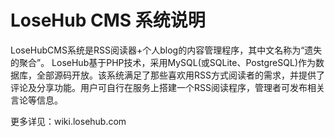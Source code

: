 # LoseHub CMS 系统说明
LoseHubCMS系统是RSS阅读器+个人blog的内容管理程序，其中文名称为“遗失的聚合”。
LoseHub基于PHP技术，采用MySQL(或SQLite、PostgreSQL)作为数据库，全部源码开放。该系统满足了那些喜欢用RSS方式阅读者的需求，并提供了评论及分享功能。用户可自行在服务上搭建一个RSS阅读程序，管理者可发布相关言论等信息。

更多详见：wiki.losehub.com
